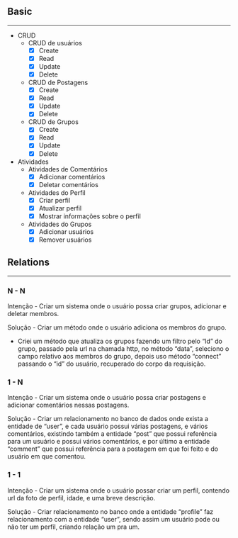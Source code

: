 ## Basic

---

- CRUD
  - CRUD de usuários
    - [x] Create
    - [x] Read
    - [x] Update
    - [x] Delete
  - CRUD de Postagens
    - [x] Create
    - [x] Read
    - [x] Update
    - [x] Delete
  - CRUD de Grupos
    - [x] Create
    - [x] Read
    - [x] Update
    - [x] Delete
- Atividades
  - Atividades de Comentários
    - [x] Adicionar comentários
    - [x] Deletar comentários
  - Atividades do Perfil
    - [x] Criar perfil
    - [x] Atualizar perfil
    - [x] Mostrar informações sobre o perfil
  - Atividades do Grupos
    - [x] Adicionar usuários
    - [x] Remover usuários

## Relations

---

### N - N

Intenção - Criar um sistema onde o usuário possa criar grupos, adicionar e deletar membros.

Solução - Criar um método onde o usuário adiciona os membros do grupo.

- Criei um método que atualiza os grupos fazendo um filtro pelo “Id” do grupo, passado pela url na chamada http, no método “data”, seleciono o campo relativo aos membros do grupo, depois uso método “connect” passando o “id” do usuário, recuperado do corpo da requisição.

### 1 - N

Intenção - Criar um sistema onde o usuário possa criar postagens e adicionar comentários nessas postagens.

Solução - Criar um relacionamento no banco de dados onde exista a entidade de “user”, e cada usuário possui várias postagens, e vários comentários, existindo também a entidade “post” que possui referência para um usuário e possui vários comentários, e por último a entidade “comment” que possui referência para a postagem em que foi feito e do usuário em que comentou.

### 1 - 1

Intenção - Criar um sistema onde o usuário possar criar um perfil, contendo url da foto de perfil, idade, e uma breve descrição.

Solução - Criar relacionamento no banco onde a entidade “profile” faz relacionamento com a entidade “user”, sendo assim um usuário pode ou não ter um perfil, criando relação um pra um.
